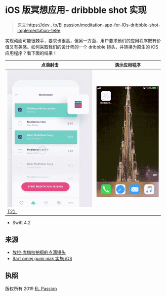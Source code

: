 # iOS 版冥想应用- dribbble shot 实现

> 原文:[https://dev . to/El passion/meditation-app-for-IOs-dribbble-shot-implementation-1e9e](https://dev.to/elpassion/meditation-app-for-ios-dribbble-shot-implementation-1e9e)

实现动画可能很棘手，要求也很高，但另一方面，用户要求他们的应用程序既有价值又有美感。如何采取我们的设计师的一个 dribbble 镜头，并转换为原生的 iOS 应用程序？看下面的结果！

| 点滴射击 | 演示应用程序 |
| --- | --- |
| [![Shot](img/e9d8ff47ea4d9e193c09e8fc61f2d2a2.png)T2】](https://dribbble.com/shots/3853204-Meditation-app) | ![Preview](img/7e3f36f8dd37e17508c51c428583fe9a.png) |

*   Swift 4.2

## [](#source)来源

*   [埃拉·库梅拉拍摄的点滴镜头](https://dribbble.com/shots/3853204-Meditation-app)
*   [Bart omiej gumi niak 实施 iOS](https://github.com/elpassion/meditation-ios-demo)

## [](#license)执照

版权所有 2019 [EL Passion](https://www.elpassion.com)
